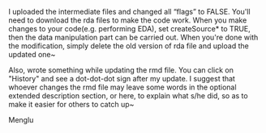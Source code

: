 I uploaded the intermediate files and changed all “flags” to FALSE. You'll need to download the rda files to make the code work.
When you make changes to your code(e.g. performing EDA), set createSource* to TRUE, then the data manipulation part can be carried out. When you're done with the modification, simply delete the old version of rda file and upload the updated one~

Also, wrote something while updating the rmd file. You can click on "History" and see a dot-dot-dot sign after my update.
I suggest that whoever changes the rmd file may leave some words in the optional extended description section, or here, to explain what s/he did, so as to make it easier for others to catch up~

Menglu
